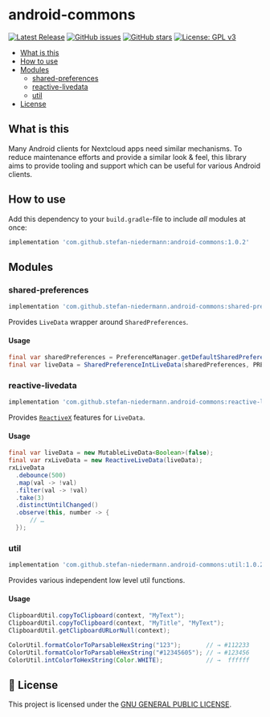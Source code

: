 # android-commons

[![Latest Release](https://img.shields.io/github/v/tag/stefan-niedermann/android-commons?label=latest+release&sort=semver)](https://github.com/stefan-niedermann/android-commons/releases)
[![GitHub issues](https://img.shields.io/github/issues/stefan-niedermann/android-commons.svg)](https://github.com/stefan-niedermann/android-commons/issues)
[![GitHub stars](https://img.shields.io/github/stars/stefan-niedermann/android-commons.svg)](https://github.com/stefan-niedermann/android-commons/stargazers)
[![License: GPL v3](https://img.shields.io/badge/License-GPL%20v3-blue.svg)](https://www.gnu.org/licenses/gpl-3.0)

- [What is this](#what-is-this)
- [How to use](#how-to-use)
- [Modules](#modules)
  - [shared-preferences](#shared-preferences)
  - [reactive-livedata](#reactive-livedata)
  - [util](#util)
- [License](#notebook-license)

## What is this

Many Android clients for Nextcloud apps need similar mechanisms. To reduce maintenance efforts and provide a similar look & feel, this library aims to provide tooling and support which can be useful for various Android clients.

## How to use

Add this dependency to your `build.gradle`-file to include *all* modules at once:

```groovy
implementation 'com.github.stefan-niedermann:android-commons:1.0.2'
```

## Modules

### shared-preferences

```groovy
implementation 'com.github.stefan-niedermann.android-commons:shared-preferences:1.0.2'
```

Provides `LiveData` wrapper around `SharedPreferences`.

#### Usage

```java
final var sharedPreferences = PreferenceManager.getDefaultSharedPreferences(context.getApplicationContext());
final var liveData = SharedPreferenceIntLiveData(sharedPreferences, PREF_KEY_MY_COLOR, Color.WHITE)
```

### reactive-livedata

```groovy
implementation 'com.github.stefan-niedermann.android-commons:reactive-livedata:1.0.2'
```

Provides [`ReactiveX`](https://reactivex.io/) features for `LiveData`.

#### Usage

```java
final var liveData = new MutableLiveData<Boolean>(false);
final var rxLiveData = new ReactiveLiveData(liveData);
rxLiveData
  .debounce(500)
  .map(val -> !val)
  .filter(val -> !val)
  .take(3)
  .distinctUntilChanged()
  .observe(this, number -> {
      // …
  });
```

### util

```groovy
implementation 'com.github.stefan-niedermann.android-commons:util:1.0.2'
```

Provides various independent low level util functions.

#### Usage

```java
ClipboardUtil.copyToClipboard(context, "MyText");
ClipboardUtil.copyToClipboard(context, "MyTitle", "MyText");
ClipboardUtil.getClipboardURLorNull(context);
```

```java
ColorUtil.formatColorToParsableHexString("123");       // → #112233
ColorUtil.formatColorToParsableHexString("#12345605"); // → #123456
ColorUtil.intColorToHexString(Color.WHITE);            // →  ffffff
```

## :notebook: License

This project is licensed under the [GNU GENERAL PUBLIC LICENSE](/LICENSE).
